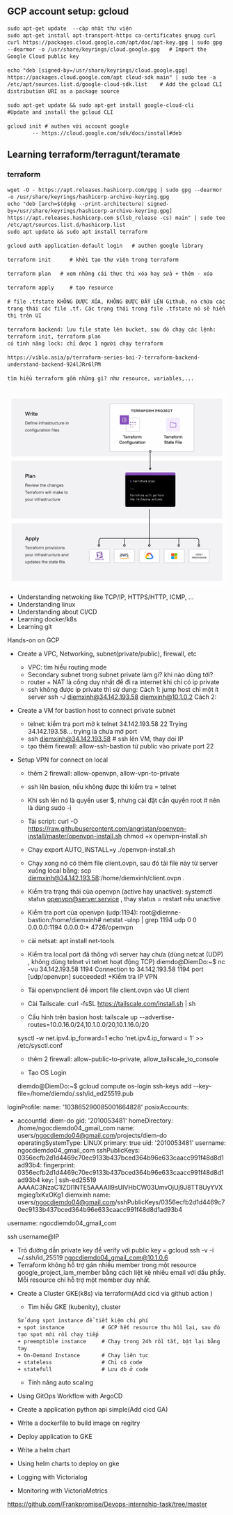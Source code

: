 ## GCP account setup: gcloud
```
sudo apt-get update  --cập nhật thư viện
sudo apt-get install apt-transport-https ca-certificates gnupg curl  
curl https://packages.cloud.google.com/apt/doc/apt-key.gpg | sudo gpg --dearmor -o /usr/share/keyrings/cloud.google.gpg   # Import the Google Cloud public key

echo "deb [signed-by=/usr/share/keyrings/cloud.google.gpg] https://packages.cloud.google.com/apt cloud-sdk main" | sudo tee -a /etc/apt/sources.list.d/google-cloud-sdk.list    # Add the gcloud CLI distribution URI as a package source

sudo apt-get update && sudo apt-get install google-cloud-cli      #Update and install the gcloud CLI

gcloud init # authen với account google
        -- https://cloud.google.com/sdk/docs/install#deb
```

## Learning terraform/terragunt/teramate
### terraform
```
wget -O - https://apt.releases.hashicorp.com/gpg | sudo gpg --dearmor -o /usr/share/keyrings/hashicorp-archive-keyring.gpg
echo "deb [arch=$(dpkg --print-architecture) signed-by=/usr/share/keyrings/hashicorp-archive-keyring.gpg] https://apt.releases.hashicorp.com $(lsb_release -cs) main" | sudo tee /etc/apt/sources.list.d/hashicorp.list
sudo apt update && sudo apt install terraform

gcloud auth application-default login   # authen google library

terraform init      # khởi tạo thư viện trong terraform

terraform plan   # xem những cái thực thi xóa hay sửa + thêm - xóa

terraform apply     # tạo resource

# file .tfstate KHÔNG ĐƯỢC XÓA, KHÔNG ĐƯỢC ĐẨY LÊN Github, nó chứa các trạng thái các file .tf. Các trạng thái trong file .tfstate nó sẽ hiển thị trên UI

terraform backend: lưu file state lên bucket, sau đó chạy các lệnh: terraform init, terraform plan
có tính năng lock: chỉ được 1 người chạy terraform

https://viblo.asia/p/terraform-series-bai-7-terraform-backend-understand-backend-924lJRr6lPM 

tìm hiểu terraform gồm những gì? như resource, variables,...


```
![alt text](image.png)

- Understanding netwoking like TCP/IP, HTTPS/HTTP, ICMP, ...
- Understanding linux 
- Understanding about CI/CD
- Learning docker/k8s
- Learning git


Hands-on on GCP
- Create a VPC, Networking, subnet(private/public), firewall, etc 
    + VPC: tìm hiểu routing mode
    + Secondary subnet trong subnet private làm gì? khi nào dùng tới?
    + router + NAT là cổng duy nhất để đi ra internet khi chỉ có ip private
    + ssh không được ip private thì sử dụng: 
    Cách 1: jump host chỉ một ít server
    ssh -J diemxinh@34.142.193.58 diemxinh@10.1.0.2
    Cách 2: 

- Create a VM for bastion host to connect private subnet
    + telnet: kiểm tra port mở k 
    telnet 34.142.193.58 22
Trying 34.142.193.58...
trying là chưa mở port
    +  ssh diemxinh@34.142.193.58 # ssh lên VM,  thay doi IP
    + tạo thêm firewall: allow-ssh-bastion  từ public vào private port 22


- Setup VPN for connect on local 
    + thêm 2 firewall: allow-openvpn, allow-vpn-to-private
    + ssh lên basion, nếu không được thì kiểm tra = telnet
    + Khi ssh lên nó là quyền user $, nhưng cài đặt cần quyền root # nên là dùng sudo -i
    + Tải script: curl -O https://raw.githubusercontent.com/angristan/openvpn-install/master/openvpn-install.sh
chmod +x openvpn-install.sh
    + Chạy export AUTO_INSTALL=y
./openvpn-install.sh
    + Chạy xong nó có thêm file  client.ovpn, sau đó tải file này từ server xuống local bằng: scp diemxinh@34.142.193.58:/home/diemxinh/client.ovpn .
    + Kiểm tra trạng thái của openvpn (active hay unactive):  systemctl status openvpn@server.service  , thay status = restart nếu unactive
    + Kiểm tra port của openvpn (udp:1194): 
    root@diemne-bastion:/home/diemxinh# netstat -ulnp | grep 1194
    udp        0      0 0.0.0.0:1194            0.0.0.0:*                           4726/openvpn
    + cài netsat: apt install net-tools
    + Kiểm tra local port đã thông với server hay chưa (dùng netcat (UDP) , không dùng telnet vì telnet hoạt động TCP)
    diemdo@DiemDo:~$ nc -vu 34.142.193.58 1194
    Connection to 34.142.193.58 1194 port [udp/openvpn] succeeded!
    +Kiểm tra IP VPN
    
    + Tải openvpnclient để import file client.ovpn vào UI client

    + Cài Tailscale:
    curl -fsSL https://tailscale.com/install.sh | sh
    + Cấu hình trên basion host:
    tailscale up --advertise-routes=10.0.16.0/24,10.1.0.0/20,10.1.16.0/20
    
    sysctl -w net.ipv4.ip_forward=1
    echo 'net.ipv4.ip_forward = 1' >> /etc/sysctl.conf

    + thêm 2 firewall: allow-public-to-private, allow_tailscale_to_console

    + Tạo OS Login
   
    diemdo@DiemDo:~$ gcloud compute os-login ssh-keys add --key-file=/home/diemdo/.ssh/id_ed25519.pub
    

loginProfile:
  name: '103865290085001664828'
  posixAccounts:
  - accountId: diem-do
    gid: '2010053481'
    homeDirectory: /home/ngocdiemdo04_gmail_com
    name: users/ngocdiemdo04@gmail.com/projects/diem-do
    operatingSystemType: LINUX
    primary: true
    uid: '2010053481'
    username: ngocdiemdo04_gmail_com
  sshPublicKeys:
    0356ecfb2d1d4469c70ec9133b437bced364b96e633caacc991f48d8d1ad93b4:
      fingerprint: 0356ecfb2d1d4469c70ec9133b437bced364b96e633caacc991f48d8d1ad93b4
      key: |
        ssh-ed25519 AAAAC3NzaC1lZDI1NTE5AAAAII9sUIVHbCW03UmvOjUj9J8TT8UyYVXmgieg1xKxOKg1 diemxinh
      name: users/ngocdiemdo04@gmail.com/sshPublicKeys/0356ecfb2d1d4469c70ec9133b437bced364b96e633caacc991f48d8d1ad93b4


username: ngocdiemdo04_gmail_com

ssh username@IP

  + Trỏ đường dẫn private key để verify với public key = gcloud
  ssh -v -i ~/.ssh/id_25519 ngocdiemdo04_gmail_com@10.1.0.6
  + Terraform không hỗ trợ gán nhiều member trong một resource google_project_iam_member bằng cách liệt kê nhiều email với dấu phẩy. 
  Mỗi resource chỉ hỗ trợ một member duy nhất.

- Create a Cluster GKE(k8s) via terraform(Add cicd via github action )
  + Tìm hiểu GKE (kubenity), cluster 
  ```
  Sử dụng spot instance để tiết kiệm chi phí
  + spot instance            # GCP hết resource thu hồi lại, sau đó tạo spot mới rồi chạy tiếp
  + preemptible instance     # Chạy trong 24h rồi tắt, bật lại bằng tay
  + On-Demand Instance       # Chạy liên tục
  + stateless                # Chỉ có code
  + statefull                # Lưu db ở code
  ```
  + Tính năng auto scaling


- Using GitOps Workflow with ArgoCD
- Create a application python api simple(Add cicd GA)
- Write a dockerfile to build image on regitry 
- Deploy application to GKE 
- Write a helm chart
- Using helm charts to deploy on gke
- Logging with Victorialog 
- Monitoring with VictoriaMetrics

https://github.com/Frankpromise/Devops-internship-task/tree/master

